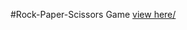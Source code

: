 #Rock-Paper-Scissors Game
[view here/](https://nenorvalls.github.io/rock-paper-scissors-game-html-css-js/)
